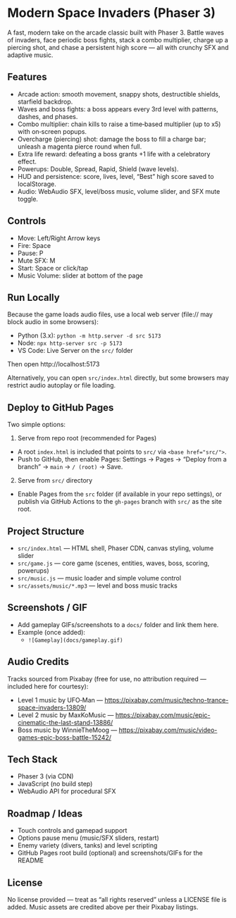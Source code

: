# Modern Space Invaders (Phaser 3)

A fast, modern take on the arcade classic built with Phaser 3. Battle waves of invaders, face periodic boss fights, stack a combo multiplier, charge up a piercing shot, and chase a persistent high score — all with crunchy SFX and adaptive music.

## Features
- Arcade action: smooth movement, snappy shots, destructible shields, starfield backdrop.
- Waves and boss fights: a boss appears every 3rd level with patterns, dashes, and phases.
- Combo multiplier: chain kills to raise a time‑based multiplier (up to x5) with on‑screen popups.
- Overcharge (piercing) shot: damage the boss to fill a charge bar; unleash a magenta pierce round when full.
- Extra life reward: defeating a boss grants +1 life with a celebratory effect.
- Powerups: Double, Spread, Rapid, Shield (wave levels).
- HUD and persistence: score, lives, level, “Best” high score saved to localStorage.
- Audio: WebAudio SFX, level/boss music, volume slider, and SFX mute toggle.

## Controls
- Move: Left/Right Arrow keys
- Fire: Space
- Pause: P
- Mute SFX: M
- Start: Space or click/tap
- Music Volume: slider at bottom of the page

## Run Locally
Because the game loads audio files, use a local web server (file:// may block audio in some browsers):

- Python (3.x): `python -m http.server -d src 5173`
- Node: `npx http-server src -p 5173`
- VS Code: Live Server on the `src/` folder

Then open http://localhost:5173

Alternatively, you can open `src/index.html` directly, but some browsers may restrict audio autoplay or file loading.

## Deploy to GitHub Pages
Two simple options:

1) Serve from repo root (recommended for Pages)
- A root `index.html` is included that points to `src/` via `<base href="src/">`.
- Push to GitHub, then enable Pages: Settings → Pages → “Deploy from a branch” → `main` → `/ (root)` → Save.

2) Serve from `src/` directory
- Enable Pages from the `src` folder (if available in your repo settings), or publish via GitHub Actions to the `gh-pages` branch with `src/` as the site root.

## Project Structure
- `src/index.html` — HTML shell, Phaser CDN, canvas styling, volume slider
- `src/game.js` — core game (scenes, entities, waves, boss, scoring, powerups)
- `src/music.js` — music loader and simple volume control
- `src/assets/music/*.mp3` — level and boss music tracks

## Screenshots / GIF
- Add gameplay GIFs/screenshots to a `docs/` folder and link them here.
- Example (once added):
  - `![Gameplay](docs/gameplay.gif)`

## Audio Credits
Tracks sourced from Pixabay (free for use, no attribution required — included here for courtesy):
- Level 1 music by UFO‑Man — https://pixabay.com/music/techno-trance-space-invaders-13809/
- Level 2 music by MaxKoMusic — https://pixabay.com/music/epic-cinematic-the-last-stand-13886/
- Boss music by WinnieTheMoog — https://pixabay.com/music/video-games-epic-boss-battle-15242/

## Tech Stack
- Phaser 3 (via CDN)
- JavaScript (no build step)
- WebAudio API for procedural SFX

## Roadmap / Ideas
- Touch controls and gamepad support
- Options pause menu (music/SFX sliders, restart)
- Enemy variety (divers, tanks) and level scripting
- GitHub Pages root build (optional) and screenshots/GIFs for the README

## License
No license provided — treat as “all rights reserved” unless a LICENSE file is added. Music assets are credited above per their Pixabay listings.
